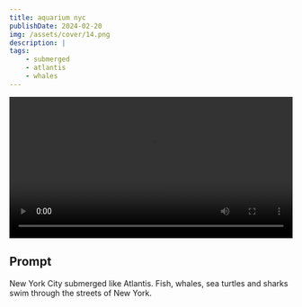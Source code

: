 ```yaml
---
title: aquarium nyc
publishDate: 2024-02-20
img: /assets/cover/14.png
description: |
tags:
    - submerged
    - atlantis
    - whales
---
```


<video style="width: 100%;" src="/assets/video/aquarium-nyc.mp4" controls ></video>

## Prompt

New York City submerged like Atlantis. Fish, whales, sea turtles and sharks swim through the streets of New York.
